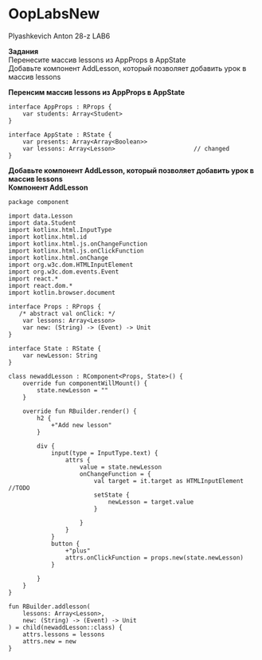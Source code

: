 # OopLabsNew
Plyashkevich Anton 28-z
LAB6

**Задания**
<br> Перенесите массив lessons из AppProps в AppState
<br> Добавьте компонент AddLesson, который позволяет добавить урок в массив lessons

**Перенсим массив lessons из AppProps в AppState**
```
interface AppProps : RProps {
    var students: Array<Student>
}

interface AppState : RState {
    var presents: Array<Array<Boolean>>
    var lessons: Array<Lesson>                      // changed
}
```
**Добавьте компонент AddLesson, который позволяет добавить урок в массив lessons**
**<br>Компонент AddLesson**
```
package component

import data.Lesson
import data.Student
import kotlinx.html.InputType
import kotlinx.html.id
import kotlinx.html.js.onChangeFunction
import kotlinx.html.js.onClickFunction
import kotlinx.html.onChange
import org.w3c.dom.HTMLInputElement
import org.w3c.dom.events.Event
import react.*
import react.dom.*
import kotlin.browser.document

interface Props : RProps {
   /* abstract val onClick: */
    var lessons: Array<Lesson>
    var new: (String) -> (Event) -> Unit
}

interface State : RState {
    var newLesson: String
}

class newaddLesson : RComponent<Props, State>() {
    override fun componentWillMount() {
        state.newLesson = ""
    }

    override fun RBuilder.render() {
        h2 {
            +"Add new lesson"
        }

        div {
            input(type = InputType.text) {
                attrs {
                    value = state.newLesson
                    onChangeFunction = {
                        val target = it.target as HTMLInputElement              //TODO
                        setState {
                            newLesson = target.value
                        }

                    }
                }
            }
            button {
                +"plus"
                attrs.onClickFunction = props.new(state.newLesson)
            }

        }
    }
}

fun RBuilder.addlesson(
    lessons: Array<Lesson>,
    new: (String) -> (Event) -> Unit
) = child(newaddLesson::class) {
    attrs.lessons = lessons
    attrs.new = new
}
```
